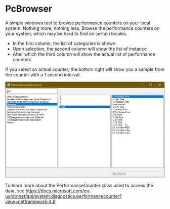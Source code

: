 # PcBrowser
A simple windows tool to browse performance counters on your local system. Nothing more, nothing less. Browse the performance counters on your system, which may be hard to find on certain locales.

- In the first column, the list of categories is shown
- Upon selection, the second column will show the list of instance
- After which the third column will show the actual list of performance counters

If you select an actual counter, the bottom right will show you a sample from the counter with a 1 second interval.

![ScreenShot](PerformanceCounterBrowser.png)

To learn more about the PerformanceCounter class used to access the data, see https://docs.microsoft.com/en-us/dotnet/api/system.diagnostics.performancecounter?view=netframework-4.8


